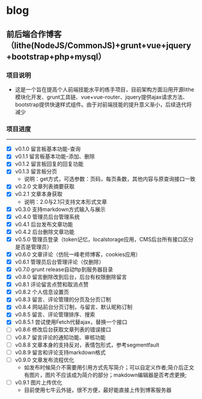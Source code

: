 # blog
## 前后端合作博客（lithe(NodeJS/CommonJS)+grunt+vue+jquery+bootstrap+php+mysql）
### 项目说明
- 这是一个旨在提高个人前端技能水平的练手项目，目前架构方面沿用开源lithe模块化开发、grunt工具链、vue+vue-router、jquery提供ajax请求方法、bootstrap提供快速样式组件。由于对前端技能的提升意义渐小，后续迭代将减少
### 项目进度
***
- [x] v0.1.0 留言板基本功能-查询
- [x] v0.1.1 留言板基本功能-添加、删除
- [x] v0.1.2 留言板回复的回复功能
- [x] v0.1.3 留言板分页
    * 说明：get方式，可选参数：页码，每页条数，其他内容与原查询接口一致
- [x] v0.2.0 文章列表摘要获取
- [x] v0.2.1 文章本身获取
    * 说明：2.0与2.1只支持文本形式文章
- [x] v0.3.0 支持markdown方式输入与展示
- [x] v0.4.0 管理员后台管理系统
- [x] v0.4.1 后台发布文章功能
- [x] v0.4.2 后台删除文章功能
- [x] v0.5.0 管理员登录（token记忆，localstorage应用，CMS后台所有接口区分是否是管理员）
- [x] v0.6.0 文章评论（仿阮一峰老师博客，cookies应用）
- [x] v0.6.1 管理员后台管理评论（仅删除）
- [x] v0.7.0 grunt release自动ftp到服务器目录
- [x] v0.8.0 留言删除改到后台，后台有权限删除留言
- [x] v0.8.1 评论留言点赞和取消点赞
- [x] v0.8.2 个人信息设置页
- [x] v0.8.3 留言、评论管理的分页及分页订制
- [x] v0.8.4 网站前台分页订制，与留言、默认昵称订制
- [x] v0.8.5 留言、评论管理排序、搜索
- [x] v0.8.5.1 尝试使用Fetch代替ajax，替换一个接口
- [ ] v0.8.6 修改后台获取文章列表的错误接口
- [ ] v0.8.7 留言评论的通知功能、审核功能
- [ ] v0.8.8 文章本身的支持反对，表情包形式，参考segmentfault
- [ ] v0.8.9 留言和评论支持markdown格式
- [ ] v0.9.0 文章发布流程优化
    * 如发布时候简介不需要用引用方式先写简介；可以自定义作者;简介后正文有图片，图片不应该成为简介的部分；makdown编辑器是否考虑更换;
- [ ] v0.9.1 图片上传优化
    * 目前使用七牛云外链，很不方便，最好能直接上传到博客服务器



